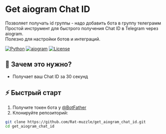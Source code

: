 # Get aiogram Chat ID

Позволяет получать id группы - надо добавить бота в группу телеграмм 
Простой инструмент для быстрого получения Chat ID в Telegram через aiogram.  
Полезно для настройки ботов и интеграций.

[![Python](https://img.shields.io/badge/Python-3.8+-blue?logo=python)](https://python.org)
[![aiogram](https://img.shields.io/badge/aiogram-3.x-blue?logo=telegram)](https://docs.aiogram.dev/)
[![License](https://img.shields.io/badge/License-MIT-green)](https://opensource.org/licenses/MIT)

## 🚀 Зачем это нужно?
- Получает ваш Chat ID за 30 секунд

## ⚡ Быстрый старт

1. Получите токен бота у [@BotFather](https://t.me/BotFather)
2. Клонируйте репозиторий:
```bash
git clone https://github.com/Rat-muzzle/get_aiogram_chat_id.git
cd get_aiogram_chat_id
